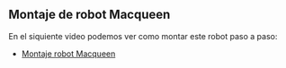 ## Montaje de robot Macqueen

En el siquiente video podemos ver como montar este robot paso a paso:

- [Montaje robot Macqueen](https://www.youtube.com/watch?v=_sAHwsOEKsg)
